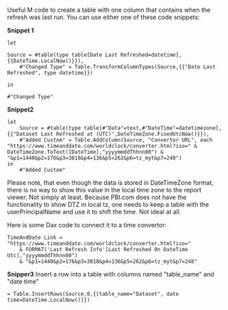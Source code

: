 Useful M code to create a table with one column that contains when the refresh was last run.
You can use either one of these code snippets:

**Snippet 1**
```
let

Source = #table(type table[Date Last Refreshed=datetime], {{DateTime.LocalNow()}}),
    #"Changed Type" = Table.TransformColumnTypes(Source,{{"Date Last Refreshed", type datetime}})

in

#"Changed Type"
```
**Snippet2**
```
let
    Source = #table(type table[#"Data"=text,#"DateTime"=datetimezone], {{"Dataset Last Refreshed at (UTC)",DateTimeZone.FixedUtcNow()}}),
    #"Added Custom" = Table.AddColumn(Source, "Convertor URL", each "https://www.timeanddate.com/worldclock/converter.html?iso=" & DateTimeZone.ToText([DateTime],"yyyymmddThhnn00") & "&p1=1440&p2=176&p3=3818&p4=136&p5=262&p6=tz_myt&p7=248")
in
    #"Added Custom"
```


Please note, that even though the data is stored in DateTimeZone format, there is no way to show this value in the local time zone to the report viewer. Not simply at least. Because PBI.com does not have the functionality to show DTZ in local tz, one needs to keep a table with the userPrincipalName and use it to shift the time. Not ideal at all.

Here is some Dax code to connect it to a time convertor:

```
TimeAndDate Link = "https://www.timeanddate.com/worldclock/converter.html?iso="
    & FORMAT('Last Refresh Info'[Last Refreshed On DateTime Utc],"yyyymmddThhnn00")
    & "&p1=1440&p2=176&p3=3818&p4=136&p5=262&p6=tz_myt&p7=248"

```

**Snipper3** Insert a row into a table with columns named "table_name" and "date time"
```
= Table.InsertRows(Source,0,{[table_name="Dataset", date time=DateTime.LocalNow()]})
```
